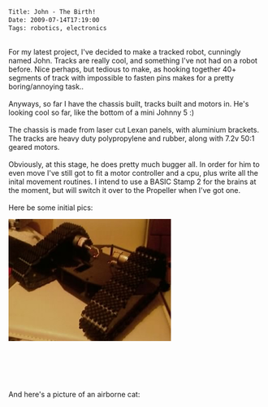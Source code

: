     Title: John - The Birth!
    Date: 2009-07-14T17:19:00
    Tags: robotics, electronics
<!-- more -->

<p><br />For my latest project, I've decided to make a tracked robot, cunningly named John. Tracks are really cool, and something I've not had on a robot before. Nice perhaps, but tedious to make, as hooking together 40+ segments of track with impossible to fasten pins makes for a pretty boring/annoying task..<br /><br />Anyways, so far I have the chassis built, tracks built and motors in. He's looking cool so far, like the bottom of a mini Johnny 5 :)<br /><br />The chassis is made from laser cut Lexan panels, with aluminium brackets. The tracks are heavy duty polypropylene and rubber, along with 7.2v 50:1 geared motors.<br /><br />Obviously, at this stage, he does pretty much bugger all. In order for him to even move I've still got to fit a motor controller and a cpu, plus write all the inital movement routines. I intend to use a BASIC Stamp 2 for the brains at the moment, but will switch it over to the Propeller when I've got one.<br /><br />Here be some initial pics:</p>
<p><img src="/img/old/john-2.jpg" alt="" /></p>
<p><img src="/blogengine/image.axd?picture=2009%2f7%2fjohn-1.jpg" alt="" /></p>
<p></p>
<p><img src="/blogengine/image.axd?picture=2009%2f7%2fjohn-3.jpg" alt="" /></p>
<p><br />And here's a picture of an airborne cat:</p>
<p><img src="/blogengine/image.axd?picture=2009%2f7%2f12752022_0e679f5665_m.jpg" alt="" /></p>
